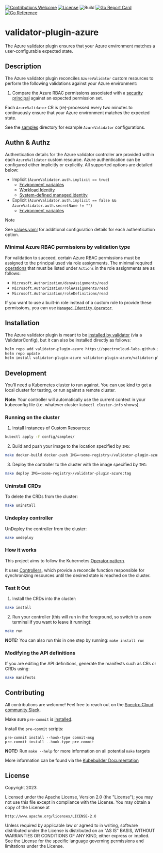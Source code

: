 [![Contributions Welcome](https://img.shields.io/badge/contributions-welcome-brightgreen.svg?style=flat)](https://github.com/spectrocloud-labs/validator-plugin-azure/issues)
[![License](https://img.shields.io/badge/License-Apache%202.0-blue.svg)](https://opensource.org/licenses/Apache-2.0)
![Build](https://github.com/spectrocloud-labs/validator-plugin-azure/actions/workflows/build_container.yaml/badge.svg)
[![Go Report Card](https://goreportcard.com/badge/github.com/spectrocloud-labs/validator-plugin-azure)](https://goreportcard.com/report/github.com/spectrocloud-labs/validator-plugin-azure)
[![Go Reference](https://pkg.go.dev/badge/github.com/spectrocloud-labs/validator-plugin-azure.svg)](https://pkg.go.dev/github.com/spectrocloud-labs/validator-plugin-azure)

# validator-plugin-azure

The Azure [validator](https://github.com/spectrocloud-labs/validator) plugin ensures that your Azure environment matches a user-configurable expected state.

## Description

The Azure validator plugin reconciles `AzureValidator` custom resources to perform the following validations against your Azure environment:

1. Compare the Azure RBAC permissions associated with a [security principal](https://learn.microsoft.com/en-us/azure/role-based-access-control/overview#security-principal) against an expected permission set.

Each `AzureValidator` CR is (re)-processed every two minutes to continuously ensure that your Azure environment matches the expected state.

See the [samples](https://github.com/spectrocloud-labs/validator-plugin-azure/tree/main/config/samples) directory for example `AzureValidator` configurations.

## Authn & Authz

Authentication details for the Azure validator controller are provided within each `AzureValidator` custom resource. Azure authentication can be configured either implicitly or explicitly. All supported options are detailed below:

* Implicit (`AzureValidator.auth.implicit == true`)
  * [Environment variables](https://learn.microsoft.com/en-us/azure/developer/go/azure-sdk-authentication?tabs=bash#-option-1-define-environment-variables)
  * [Workload Identity](https://learn.microsoft.com/en-us/azure/developer/go/azure-sdk-authentication?tabs=bash#-option-2-use-workload-identity)
  * [System-defined managed identity](https://learn.microsoft.com/en-us/azure/developer/go/azure-sdk-authentication?tabs=bash#-option-3-use-a-managed-identity)
* Explicit (`AzureValidator.auth.implicit == false && AzureValidator.auth.secretName != ""`)
  * [Environment variables](https://learn.microsoft.com/en-us/azure/developer/go/azure-sdk-authentication?tabs=bash#-option-1-define-environment-variables)

> [!NOTE]
> See [values.yaml](https://github.com/spectrocloud-labs/validator-plugin-azure/tree/main/chart/validator-plugin-azure/values.yaml) for additional configuration details for each authentication option.

### Minimal Azure RBAC permissions by validation type

For validation to succeed, certain Azure RBAC permissions must be assigned to the principal used via role assignments. The minimal required [operations](https://learn.microsoft.com/en-us/azure/role-based-access-control/resource-provider-operations) that must be listed under `Actions` in the role assignments are as follows:

* `Microsoft.Authorization/denyAssignments/read`
* `Microsoft.Authorization/roleAssignments/read`
* `Microsoft.Authorization/roleDefinitions/read`

If you want to use a built-in role instead of a custom role to provide these permissions, you can use [`Managed Identity Operator`](https://learn.microsoft.com/en-us/azure/role-based-access-control/built-in-roles#managed-identity-operator).

## Installation

The Azure validator plugin is meant to be [installed by validator](https://github.com/spectrocloud-labs/validator/tree/gh_pages#installation) (via a ValidatorConfig), but it can also be installed directly as follows:

```bash
helm repo add validator-plugin-azure https://spectrocloud-labs.github.io/validator-plugin-azure
helm repo update
helm install validator-plugin-azure validator-plugin-azure/validator-plugin-azure -n validator-plugin-azure --create-namespace
```

## Development

You’ll need a Kubernetes cluster to run against. You can use [kind](https://sigs.k8s.io/kind) to get a local cluster for testing, or run against a remote cluster.

**Note:** Your controller will automatically use the current context in your kubeconfig file (i.e. whatever cluster `kubectl cluster-info` shows).

### Running on the cluster

1. Install Instances of Custom Resources:

```sh
kubectl apply -f config/samples/
```

2. Build and push your image to the location specified by `IMG`:

```sh
make docker-build docker-push IMG=<some-registry>/validator-plugin-azure:tag
```

3. Deploy the controller to the cluster with the image specified by `IMG`:

```sh
make deploy IMG=<some-registry>/validator-plugin-azure:tag
```

### Uninstall CRDs

To delete the CRDs from the cluster:

```sh
make uninstall
```

### Undeploy controller

UnDeploy the controller from the cluster:

```sh
make undeploy
```

### How it works

This project aims to follow the Kubernetes [Operator pattern](https://kubernetes.io/docs/concepts/extend-kubernetes/operator/).

It uses [Controllers](https://kubernetes.io/docs/concepts/architecture/controller/), which provide a reconcile function responsible for synchronizing resources until the desired state is reached on the cluster.

### Test It Out

1. Install the CRDs into the cluster:

```sh
make install
```

2. Run your controller (this will run in the foreground, so switch to a new terminal if you want to leave it running):

```sh
make run
```

**NOTE:** You can also run this in one step by running: `make install run`

### Modifying the API definitions

If you are editing the API definitions, generate the manifests such as CRs or CRDs using:

```sh
make manifests
```

## Contributing

All contributions are welcome! Feel free to reach out on the [Spectro Cloud community Slack](https://spectrocloudcommunity.slack.com/join/shared_invite/zt-g8gfzrhf-cKavsGD_myOh30K24pImLA#/shared-invite/email).

Make sure `pre-commit` is [installed](https://pre-commit.com#install).

Install the `pre-commit` scripts:

```console
pre-commit install --hook-type commit-msg
pre-commit install --hook-type pre-commit
```

**NOTE:** Run `make --help` for more information on all potential `make` targets

More information can be found via the [Kubebuilder Documentation](https://book.kubebuilder.io/introduction.html)

## License

Copyright 2023.

Licensed under the Apache License, Version 2.0 (the "License");
you may not use this file except in compliance with the License.
You may obtain a copy of the License at

    http://www.apache.org/licenses/LICENSE-2.0

Unless required by applicable law or agreed to in writing, software
distributed under the License is distributed on an "AS IS" BASIS,
WITHOUT WARRANTIES OR CONDITIONS OF ANY KIND, either express or implied.
See the License for the specific language governing permissions and
limitations under the License.
